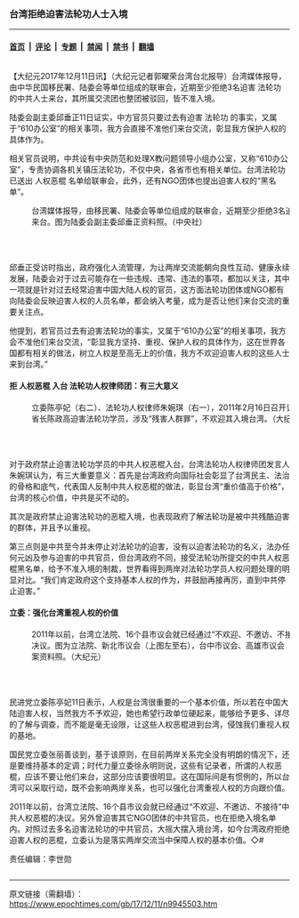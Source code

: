 ### 台湾拒绝迫害法轮功人士入境

---

#### [首页](../../../..?n9945503) &nbsp;|&nbsp; [评论](../../../../../epoch-comment?n9945503) &nbsp;|&nbsp; [专题](../../../../../epoch-special?n9945503) &nbsp;|&nbsp; [禁闻](../../../../../epoch-news?n9945503) &nbsp;|&nbsp; [禁书](../../../../../books?n9945503) &nbsp;|&nbsp; [翻墙](https://github.com/gfw-breaker/nogfw/blob/master/README.md?n9945503)


<div class="column" id="artbody" itemprop="articleBody">
 <!-- article content begin -->
 <p>
  【大纪元2017年12月11日讯】（大纪元记者郭曜荣台湾台北报导）台湾媒体报导，由中华民国移民署、陆委会等单位组成的联审会，近期至少拒绝3名迫害
  <ok href="https://www.epochtimes.com/gb/tag/%E6%B3%95%E8%BD%AE%E5%8A%9F.html">
   法轮功
  </ok>
  的中共人士来台，其所属交流团也整团被驳回，皆不准入境。
 </p>
 <p>
  陆委会副主委邱垂正11日证实，中方官员只要过去有迫害
  <ok href="https://www.epochtimes.com/gb/tag/%E6%B3%95%E8%BD%AE%E5%8A%9F.html">
   法轮功
  </ok>
  的事实，又属于“610办公室”的相关事项，我方会直接不准他们来台交流，彰显我方保护人权的具体作为。
 </p>
 <p>
  相关官员说明，中共设有中央防范和处理X教问题领导小组办公室，又称“610办公室”，专责协调各机关镇压法轮功，不仅中央，各省市也有相关单位。台湾法轮功已送出
  <ok href="https://www.epochtimes.com/gb/tag/%E4%BA%BA%E6%9D%83%E6%81%B6%E6%A3%8D.html">
   人权恶棍
  </ok>
  名单给联审会，此外，还有NGO团体也提出迫害人权的“黑名单”。
 </p>
 <figure aria-describedby="caption-attachment-8749079" class="wp-caption aligncenter" id="attachment_8749079" style="width: 600px">
  <ok href="https://i.epochtimes.com/assets/uploads/2017/01/1701260628072378.jpg" target="_blank">
   <img alt="" class="size-large wp-image-8749079" src="https://i.epochtimes.com/assets/uploads/2017/01/1701260628072378-600x436.jpg"/>
  </ok>
  <br/><figcaption class="wp-caption-text" id="caption-attachment-8749079">
   台湾媒体报导，由移民署、陆委会等单位组成的联审会，近期至少拒绝3名迫害法轮功的中共人士来台。图为陆委会副主委邱垂正资料照。（中央社）
  </figcaption><br/>
 </figure><br/>
 <p>
  邱垂正受访时指出，政府强化人流管理，为让两岸交流能朝向良性互动、健康永续发展，陆委会对于过去可能存在一些违规、违常、违法的事项，都加以关注，其中一项就是针对过去经常迫害中国大陆人权的官员，这方面法轮功团体或NGO都有向陆委会反映迫害人权的人员名单，都会纳入考量，成为是否让他们来台交流的重要关注点。
 </p>
 <p>
  他提到，若官员过去有迫害法轮功的事实，又属于“610办公室”的相关事项，我方会不准他们来台交流，“彰显我方坚持、重视、保护人权的具体作为，这在世界各国都有相关的做法，树立人权是至高无上的价值，我方不欢迎迫害人权的这些人士来到台湾。”
 </p>
 <h4>
  拒
  <ok href="https://www.epochtimes.com/gb/tag/%E4%BA%BA%E6%9D%83%E6%81%B6%E6%A3%8D.html">
   人权恶棍
  </ok>
  入台 法轮功人权律师团：有三大意义
 </h4>
 <figure aria-describedby="caption-attachment-9945868" class="wp-caption aligncenter" id="attachment_9945868" style="width: 600px">
  <ok href="https://i.epochtimes.com/assets/uploads/2017/12/80c97c1d43e258ceec183cc8836e9ec8.jpg" target="_blank">
   <img alt="" class="size-large wp-image-9945868" src="https://i.epochtimes.com/assets/uploads/2017/12/80c97c1d43e258ceec183cc8836e9ec8-600x400.jpg"/>
  </ok>
  <br/><figcaption class="wp-caption-text" id="caption-attachment-9945868">
   立委陈亭妃（右二）、法轮功人权律师朱婉琪（右一），2011年2月16日召开记者会，指当时的辽宁省长陈政高迫害法轮功学员，涉及“残害人群罪”，不欢迎其入境台湾。（大纪元）
  </figcaption><br/>
 </figure><br/>
 <p>
  对于政府禁止迫害法轮功学员的中共人权恶棍入台，台湾法轮功人权律师团发言人朱婉琪认为，有三大重要意义：首先是台湾政府向国际社会彰显了台湾民主、法治的骨格和底气，代表国人反制中共人权恶棍的做法，彰显台湾“重价值高于价格”，台湾的核心价值，中共是买不动的。
 </p>
 <p>
  其次是政府禁止迫害法轮功的恶棍入境，也表现政府了解法轮功是被中共残酷迫害的群体，并且予以重视。
 </p>
 <p>
  第三点则是中共至今并未停止对法轮功的迫害，没有以迫害法轮功的名义，法办任何元凶及参与迫害的中共官员，但台湾政府不同，接受法轮功所提交的中共人权恶棍黑名单，给予不准入境的制裁，世界看得到两岸对法轮功学员人权问题处理的明显对比。“我们肯定政府这个支持基本人权的作为，并鼓励再接再厉，直到中共停止迫害。”
 </p>
 <h4>
  立委：强化台湾重视人权的价值
 </h4>
 <figure aria-describedby="caption-attachment-9945897" class="wp-caption aligncenter" id="attachment_9945897" style="width: 600px">
  <ok href="https://i.epochtimes.com/assets/uploads/2017/12/41c0b09b3637a74e7c95799bd7b6d73f.jpg" target="_blank">
   <img alt="" class="size-large wp-image-9945897" src="https://i.epochtimes.com/assets/uploads/2017/12/41c0b09b3637a74e7c95799bd7b6d73f-600x405.jpg"/>
  </ok>
  <br/><figcaption class="wp-caption-text" id="caption-attachment-9945897">
   2011年以前，台湾立法院、16个县市议会就已经通过“不欢迎、不邀访、不接待”中共人权恶棍的决议。图为立法院、新北市议会（上图左至右），台中市议会、高雄市议会（下图左至右）通过提案资料照。（大纪元）
  </figcaption><br/>
 </figure><br/>
 <p>
  民进党立委陈亭妃11日表示，人权是台湾很重要的一个基本价值，所以若在中国大陆迫害人权，当然我方不予欢迎，她也希望行政单位硬起来，能够给予更多、详尽的了解与调查，而不能是毫无设限，让这些人权恶棍进到台湾，侵蚀我们重视人权的基地。
 </p>
 <p>
  国民党立委张丽善谈到，基于该原则，在目前两岸关系完全没有明朗的情况下，还是要维持基本的定调；时代力量立委徐永明则说，这些有记录者，所谓的人权恶棍，应该不要让他们来台，这部分应该要很明显。这在国际间是有惯例的，所以台湾可以采取行动，既不会影响两岸关系，也可以强化台湾重视人权的方向跟价值。
 </p>
 <p>
  2011年以前，台湾立法院、16个县市议会就已经通过“不欢迎、不邀访、不接待”中共人权恶棍的决议。另外曾迫害其它NGO团体的中共官员，也在拒绝入境名单内。对照过去多名迫害法轮功的中共官员，大摇大摆入境台湾，如今台湾政府拒绝迫害人权的恶棍，立委认为是落实两岸交流当中保障人权的基本价值。◇#
 </p>
 <p>
  责任编辑：李世勋
 </p>
 <!-- article content end -->
</div>


---

原文链接（需翻墙）：https://www.epochtimes.com/gb/17/12/11/n9945503.htm